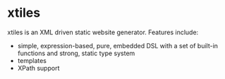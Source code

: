 xtiles
======

xtiles is an XML driven static website generator. Features include:

* simple, expression-based, pure, embedded DSL with a set of built-in functions and strong, static type system
* templates
* XPath support
